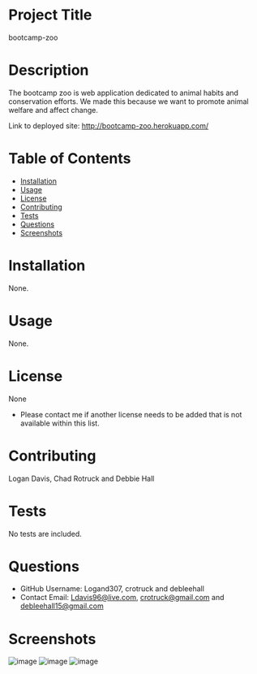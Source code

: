 # Project Title

bootcamp-zoo

# Description

The bootcamp zoo is web application dedicated to animal habits and conservation efforts. We made this because we want to promote animal welfare and affect change.

Link to deployed site: http://bootcamp-zoo.herokuapp.com/

# Table of Contents

- [Installation](#installation)
- [Usage](#usage)
- [License](#license)
- [Contributing](#contributing)
- [Tests](#tests)
- [Questions](#questions)
- [Screenshots](#screenshots)

# Installation

None.

# Usage

None.

# License

None

- Please contact me if another license needs to be added that is not available within this list.

# Contributing

Logan Davis, Chad Rotruck and Debbie Hall

# Tests

No tests are included.

# Questions

- GitHub Username:
  Logand307, crotruck and debleehall
- Contact Email:
  Ldavis96@live.com, crotruck@gmail.com and debleehall15@gmail.com

# Screenshots
![image](https://user-images.githubusercontent.com/65087262/163293454-93026e54-e7fe-41f2-bfae-e884cc79d8e7.png)
![image](https://user-images.githubusercontent.com/65087262/163293697-c1d3912a-a408-4aaa-b601-9a584405e558.png)
![image](https://user-images.githubusercontent.com/65087262/163293780-153311ad-6de0-4267-8ae8-c00f229b70bc.png)



